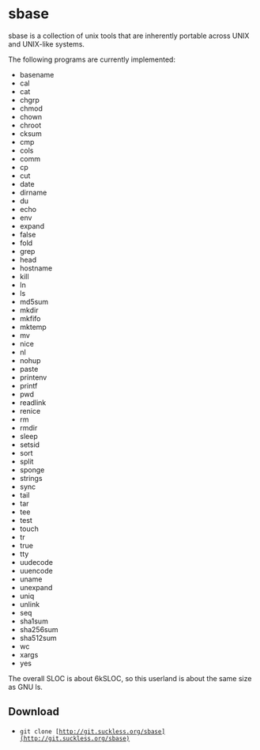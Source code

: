 sbase
=====
sbase is a collection of unix tools that are inherently portable
across UNIX and UNIX-like systems.

The following programs are currently implemented:

* basename
* cal
* cat
* chgrp
* chmod
* chown
* chroot
* cksum
* cmp
* cols
* comm
* cp
* cut
* date
* dirname
* du
* echo
* env
* expand
* false
* fold
* grep
* head
* hostname
* kill
* ln
* ls
* md5sum
* mkdir
* mkfifo
* mktemp
* mv
* nice
* nl
* nohup
* paste
* printenv
* printf
* pwd
* readlink
* renice
* rm
* rmdir
* sleep
* setsid
* sort
* split
* sponge
* strings
* sync
* tail
* tar
* tee
* test
* touch
* tr
* true
* tty
* uudecode
* uuencode
* uname
* unexpand
* uniq
* unlink
* seq
* sha1sum
* sha256sum
* sha512sum
* wc
* xargs
* yes

The overall SLOC is about 6kSLOC, so this userland is about the same size as GNU ls.

Download
--------
* <code>git clone [http://git.suckless.org/sbase](http://git.suckless.org/sbase)</code>
